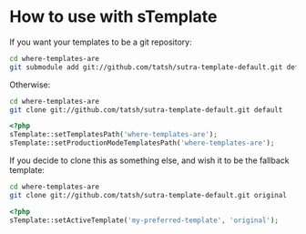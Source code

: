 # How to use with sTemplate

If you want your templates to be a git repository:

```bash
cd where-templates-are
git submodule add git://github.com/tatsh/sutra-template-default.git default
```

Otherwise:

```bash
cd where-templates-are
git clone git://github.com/tatsh/sutra-template-default.git default
```

```php
<?php
sTemplate::setTemplatesPath('where-templates-are');
sTemplate::setProductionModeTemplatesPath('where-templates-are');
```

If you decide to clone this as something else, and wish it to be the fallback template:

```bash
cd where-templates-are
git clone git://github.com/tatsh/sutra-template-default.git original
```

```php
<?php
sTemplate::setActiveTemplate('my-preferred-template', 'original');
```
